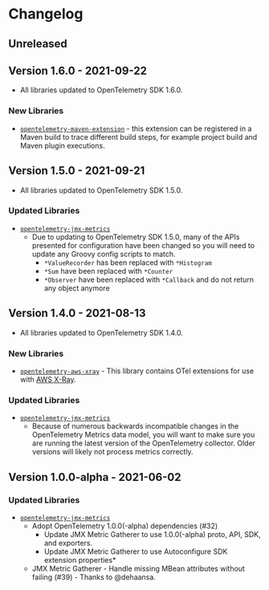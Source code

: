 # Changelog

## Unreleased

## Version 1.6.0 - 2021-09-22

* All libraries updated to OpenTelemetry SDK 1.6.0.

### New Libraries

* [`opentelemetry-maven-extension`](https://github.com/open-telemetry/opentelemetry-java-contrib/tree/main/maven-extension) - this extension can be registered in a Maven build to trace different build steps, for example project build and Maven plugin executions.

## Version 1.5.0 - 2021-09-21

* All libraries updated to OpenTelemetry SDK 1.5.0.

### Updated Libraries

* [`opentelemetry-jmx-metrics`](https://github.com/open-telemetry/opentelemetry-java-contrib/tree/main/jmx-metrics)
  * Due to updating to OpenTelemetry SDK 1.5.0, many of the APIs presented for configuration have been changed so you will need to update any Groovy config scripts to match.
    * `*ValueRecorder` has been replaced with `*Histogram`
    * `*Sum` have been replaced with `*Counter`
    * `*Observer` have been replaced with `*Callback` and do not return any object anymore

## Version 1.4.0 - 2021-08-13

* All libraries updated to OpenTelemetry SDK 1.4.0.

### New Libraries

* [`opentelemetry-aws-xray`](https://github.com/open-telemetry/opentelemetry-java-contrib/tree/main/aws-xray) - This library contains OTel extensions for use with [AWS X-Ray](https://docs.aws.amazon.com/xray/index.html).

### Updated Libraries

* [`opentelemetry-jmx-metrics`](https://github.com/open-telemetry/opentelemetry-java-contrib/tree/main/jmx-metrics)
  * Because of numerous backwards incompatible changes in the OpenTelemetry Metrics data model, you will want to make sure you are running the latest version of the OpenTelemetry collector. Older versions will likely not process metrics correctly.

## Version 1.0.0-alpha - 2021-06-02

### Updated Libraries

* [`opentelemetry-jmx-metrics`](https://github.com/open-telemetry/opentelemetry-java-contrib/tree/main/jmx-metrics)
  * Adopt OpenTelemetry 1.0.0(-alpha) dependencies (#32)
    * Update JMX Metric Gatherer to use 1.0.0(-alpha) proto, API, SDK, and exporters.
    * Update JMX Metric Gatherer to use Autoconfigure SDK extension properties*
  * JMX Metric Gatherer - Handle missing MBean attributes without failing (#39) - Thanks to @dehaansa.
